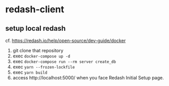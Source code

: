# redash-client

## setup local redash
cf. https://redash.io/help/open-source/dev-guide/docker

1. git clone that repository
2. exec `docker-compose up -d`
3. exec `docker-compose run --rm server create_db`
4. exec `yarn --frozen-lockfile`
5. exec `yarn build`
6. access http://localhost:5000/ when you face Redash Initial Setup page.

